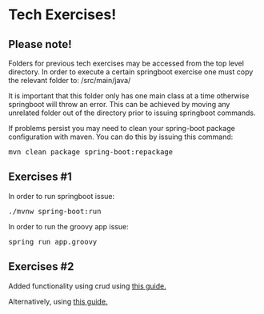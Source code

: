 <h1>
Tech Exercises!
</h1>

<h2>
Please note!
</h2>

<p>
Folders for previous tech exercises may be accessed from the top level directory. In order to execute a certain springboot exercise one must copy the relevant folder to: /src/main/java/
</p>
<p>
It is important that this folder only has one main class at a time otherwise springboot will throw an error. This can be achieved by moving any unrelated folder out of the directory prior to issuing springboot commands.
</p>
<p>
If problems persist you may need to clean your spring-boot package configuration with maven. You can do this by issuing this command:
</p>

<pre>
mvn clean package spring-boot:repackage 
</pre>

<h2>
Exercises #1
</h2>

<p>
In order to run springboot issue:
</p>

<pre>
./mvnw spring-boot:run
</pre>

<p>
In order to run the groovy app issue:
</p>

<pre>
spring run app.groovy
</pre>

<h2>
Exercises #2
</h2>

<p>
Added functionality using crud using <a href="https://www.baeldung.com/spring-boot-crud-thymeleaf">this guide.</a>
</p>

<p>
Alternatively, using <a href="https://javapointers.com/spring/spring-boot/simple-spring-boot-web-application-using-maven/">this guide.</a>
</p>


